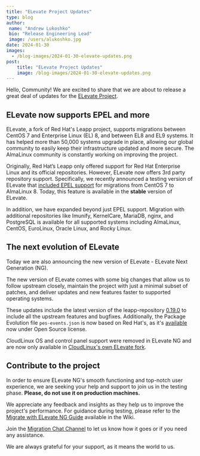 ```yaml
---
title: "ELevate Project Updates"
type: blog
author: 
 name: "Andrew Lukoshko"
 bio: "Release Engineering Lead"
 image: /users/alukoshko.jpg
date: 2024-01-30
images:
  - /blog-images/2024-01-30-elevate-updates.png
post: 
    title: "ELevate Project Updates"
    image: /blog-images/2024-01-30-elevate-updates.png
---
```


Hello, Community! We are excited to share that we are about to release a great deal of updates for the [ELevate Project](https://almalinux.org/elevate/).

## ELevate now supports EPEL and more

ELevate, a fork of Red Hat's Leapp project, supports migrations between CentOS 7 and Enterprise Linux (EL) 8, and between EL8 and EL9 systems. It has helped more than 50,000 systems upgrade in place, allowing our global community to easily keep their infrastructure updated and more secure. The AlmaLinux community is constantly working on improving the project.

Originally, Red Hat’s Leapp only offered support for Red Hat Enterprise Linux and its official repositories. However, ELevate now offers 3rd party repository support. Specifically, we recently announced a testing version of ELevate that [included EPEL support](https://almalinux.org/blog/2023-12-05-announcing-epel-support-in-elevate/) for migrations from CentOS 7 to AlmaLinux 8. Today, this feature is available in the **stable** version of ELevate.

In addition, we have expanded beyond just EPEL support. Migration with additional repositories like Imunify, KernelCare, MariaDB, nginx, and PostgreSQL is available for all supported systems including AlmaLinux, CentOS, EuroLinux, Oracle Linux, and Rocky Linux.

## The next evolution of ELevate

Today we are also announcing the new version of ELevate -  ELevate Next Generation (NG). 

The new version of ELevate comes with some big changes that allow us to follow upstream closely, maintain the project with just a minimal subset of patches, and deliver updates and new features faster to supported operating systems.

These updates include the latest version of the leapp-repository [0.19.0](https://github.com/oamg/leapp-repository/releases) to include all the upstream features and bugfixes. Additionally, the Package Evolution file `pes-events.json` is now based on Red Hat's, as it's [available](https://raw.githubusercontent.com/oamg/leapp-repository/master/etc/leapp/files/pes-events.json) now under Open Source license.

CloudLinux OS and control panel support were removed in ELevate NG and are now only available in [CloudLinux's own ELevate fork](https://github.com/cloudlinux/leapp-repository).

## Contribute to the project 

In order to ensure ELevate NG's smooth functioning and top-notch user experience, we are seeking your help and support to join us in the testing phase. **Please, do not use it on production machines.** 

We appreciate any feedback and insights as they help us to improve the project's performance. For guidance during testing, please refer to the [Migrate with ELevate NG Guide](https://wiki.almalinux.org/elevate/ELevate-NG-testing-guide.html) available in the Wiki.

Join the [Migration Chat Channel](https://chat.almalinux.org/almalinux/channels/migration) to let us know how it goes or if you need any assistance.

We are always grateful for your support, as it means the world to us.
